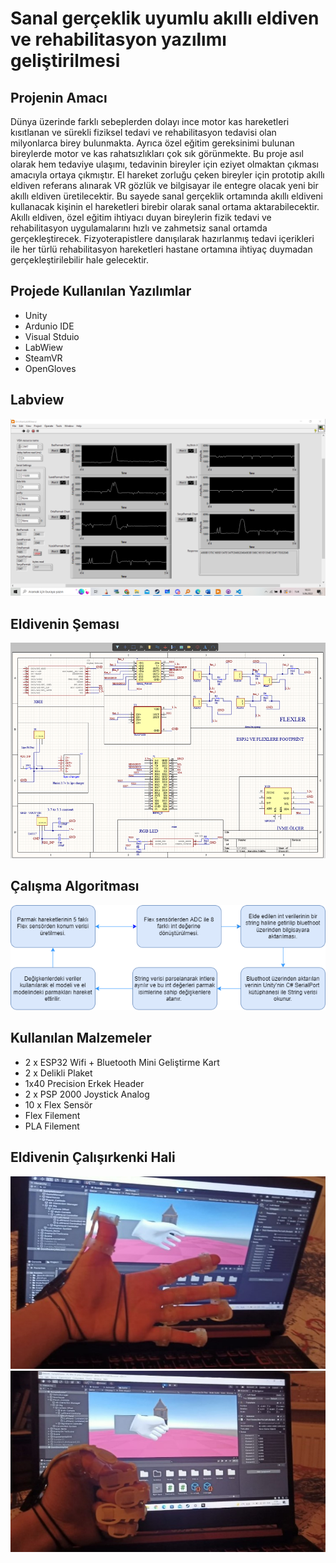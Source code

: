 # Sanal gerçeklik uyumlu akıllı eldiven ve rehabilitasyon yazılımı geliştirilmesi

## **Projenin Amacı**

Dünya üzerinde farklı sebeplerden dolayı ince motor kas hareketleri kısıtlanan ve sürekli fiziksel tedavi ve rehabilitasyon tedavisi olan milyonlarca birey bulunmakta. Ayrıca özel eğitim gereksinimi bulunan bireylerde motor ve kas rahatsızlıkları çok sık görünmekte. Bu proje asıl olarak hem tedaviye ulaşımı, tedavinin bireyler için eziyet olmaktan çıkması amacıyla ortaya çıkmıştır. El hareket zorluğu çeken bireyler için prototip akıllı eldiven referans alınarak VR gözlük ve bilgisayar ile entegre olacak yeni bir akıllı eldiven üretilecektir. Bu sayede sanal gerçeklik ortamında akıllı eldiveni kullanacak kişinin el hareketleri birebir olarak sanal ortama aktarabilecektir. Akıllı eldiven, özel eğitim ihtiyacı duyan bireylerin fizik tedavi ve rehabilitasyon uygulamalarını hızlı ve zahmetsiz sanal ortamda gerçekleştirecek. Fizyoterapistlere danışılarak hazırlanmış tedavi içerikleri ile her türlü rehabilitasyon hareketleri hastane ortamına ihtiyaç duymadan gerçekleştirilebilir hale gelecektir. 

## Projede Kullanılan Yazılımlar
* Unity
* Ardunio IDE
* Visual Stduio 
* LabWiew
* SteamVR
* OpenGloves

## Labview
![Algoritma](Fotolar/LabWiew.png) 

## Eldivenin Şeması
![Algoritma](Fotolar/Devre%C5%9Eemati%C4%9Fi.png) 

## Çalışma Algoritması
![Algoritma](Fotolar/Algoritma.png) 

## Kullanılan Malzemeler
* 2 x ESP32 Wifi + Bluetooth Mini Geliştirme Kart
* 2 x Delikli Plaket
* 1x40 Precision Erkek Header
* 2 x PSP 2000 Joystick Analog
* 10 x Flex Sensör 
* Flex Filement
* PLA Filement

## Eldivenin Çalışırkenki Hali
![GlovesOnUnity](Fotolar/GlovesOnUnity1.jpg)
![GlovesOnUnity](Fotolar/GlovesOnUnity2.jpg)
